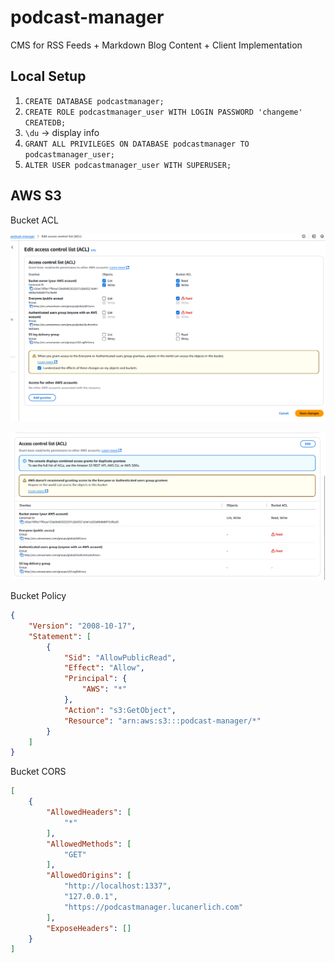 # podcast-manager
CMS for RSS Feeds + Markdown Blog Content + Client Implementation

## Local Setup

1. `CREATE DATABASE podcastmanager;`
2. `CREATE ROLE podcastmanager_user WITH LOGIN PASSWORD 'changeme' CREATEDB;`
3. `\du` -> display info
4. `GRANT ALL PRIVILEGES ON DATABASE podcastmanager TO podcastmanager_user;`
5. `ALTER USER podcastmanager_user WITH SUPERUSER;`

## AWS S3

Bucket ACL

![img.png](./assets/img.png)

![img_1.png](./assets/img_1.png)

Bucket Policy

```json
{
    "Version": "2008-10-17",
    "Statement": [
        {
            "Sid": "AllowPublicRead",
            "Effect": "Allow",
            "Principal": {
                "AWS": "*"
            },
            "Action": "s3:GetObject",
            "Resource": "arn:aws:s3:::podcast-manager/*"
        }
    ]
}
```

Bucket CORS

```json
[
    {
        "AllowedHeaders": [
            "*"
        ],
        "AllowedMethods": [
            "GET"
        ],
        "AllowedOrigins": [
            "http://localhost:1337",
            "127.0.0.1",
            "https://podcastmanager.lucanerlich.com"
        ],
        "ExposeHeaders": []
    }
]
```
